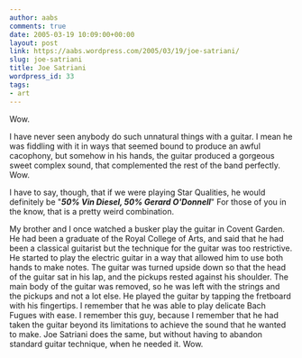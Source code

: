 ```yaml
---
author: aabs
comments: true
date: 2005-03-19 10:09:00+00:00
layout: post
link: https://aabs.wordpress.com/2005/03/19/joe-satriani/
slug: joe-satriani
title: Joe Satriani
wordpress_id: 33
tags:
- art
---
```


Wow.

I have never seen anybody do such unnatural things with a guitar. I mean he was fiddling with it in ways that seemed bound to produce an awful cacophony, but somehow in his hands, the guitar produced a gorgeous sweet complex sound, that complemented the rest of the band perfectly. Wow.

I have to say, though, that if we were playing Star Qualities, he would definitely be "_**50% Vin Diesel, 50% Gerard O'Donnell**_" For those of you in the know, that is a pretty weird combination.

My brother and I once watched a busker play the guitar in Covent Garden. He had been a graduate of the Royal College of Arts, and said that he had been a classical guitarist but the technique for the guitar was too restrictive. He started to play the electric guitar in a way that allowed him to use both hands to make notes. The guitar was turned upside down so that the head of the guitar sat in his lap, and the pickups rested against his shoulder. The main body of the guitar was removed, so he was left with the strings and the pickups and not a lot else. He played the guitar by tapping the fretboard with his fingertips. I remember that he was able to play delicate Bach Fugues with ease. I remember this guy, because I remember that he had taken the guitar beyond its limitations to achieve the sound that he wanted to make. Joe Satriani does the same, but without having to abandon standard guitar technique, when he needed it. Wow.
